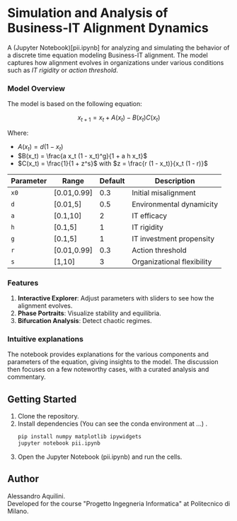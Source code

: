 # Simulation and Analysis of Business-IT Alignment Dynamics
A (Jupyter Notebook)[pii.ipynb] for analyzing and simulating the behavior of a discrete time equation modeling Business-IT alignment. The model captures how alignment evolves in organizations under various conditions such as *IT rigidity* or *action threshold*. 

### Model Overview
The model is based on the following equation:

$$ x_{t + 1} = x_t + A(x_t) - B(x_t)C(x_t) $$

Where:
- $A(x_t) = d(1 - x_t)$  
- $B(x_t) = \frac{a x_t (1 - x_t)^g}{1 + a h x_t}$  
- $C(x_t) = \frac{1}{1 + z^s}$  with $z = \frac{r (1 - x_t)}{x_t (1 - r)}$


| Parameter | Range      | Default | Description               |
|-----------|------------|---------|---------------------------|
| `x0`      | [0.01,0.99]| 0.3     | Initial misalignment      |
| `d`       | [0.01,5]   | 0.5     | Environmental dynamicity  |
| `a`       | [0.1,10]   | 2       | IT efficacy               |
| `h`       | [0.1,5]    | 1       | IT rigidity               |
| `g`       | [0.1,5]    | 1       | IT investment propensity  |
| `r`       | [0.01,0.99]| 0.3     | Action threshold          |
| `s`       | [1,10]     | 3       | Organizational flexibility|

### Features
1. **Interactive Explorer**: Adjust parameters with sliders to see how the alignment evolves.
2. **Phase Portraits**: Visualize stability and equilibria.
3. **Bifurcation Analysis**: Detect chaotic regimes. 

### Intuitive explanations
The notebook provides explanations for the various components and parameters of the equation, giving insights to the model. 
The discussion then focuses on a few noteworthy cases, with a curated analysis and commentary.

## Getting Started
1. Clone the repository. 
2. Install dependencies (You can see the conda environment at ...) . 
    ```bash
    pip install numpy matplotlib ipywidgets
    jupyter notebook pii.ipynb
    ```
3. Open the Jupyter Notebook (pii.ipynb) and run the cells.

## Author 
Alessandro Aquilini.  
Developed for the course "Progetto Ingegneria Informatica" at Politecnico di Milano.
